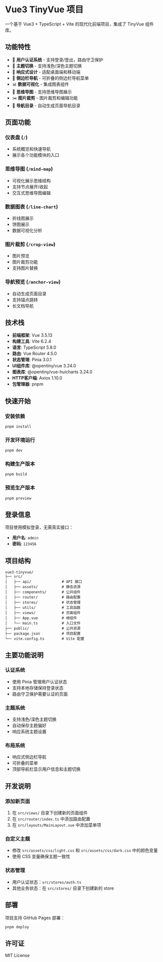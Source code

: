 # Vue3 TinyVue 项目

一个基于 Vue3 + TypeScript + Vite 的现代化前端项目，集成了 TinyVue 组件库。

## 功能特性

- 🔐 **用户认证系统** - 支持登录/登出，路由守卫保护
- 🎨 **主题切换** - 支持浅色/深色主题切换
- 📱 **响应式设计** - 适配桌面端和移动端
- 🧭 **侧边栏导航** - 可折叠的侧边栏导航菜单
- 📊 **数据可视化** - 集成图表组件
- 🧠 **思维导图** - 支持思维导图展示
- ✂️ **图片裁剪** - 图片裁剪和编辑功能
- 📖 **导航目录** - 自动生成页面导航目录

## 页面功能

### 仪表盘 (`/`)

- 系统概览和快速导航
- 展示各个功能模块的入口

### 思维导图 (`/mind-map`)

- 可视化展示思维结构
- 支持节点展开/收起
- 交互式思维导图编辑

### 数据图表 (`/line-chart`)

- 折线图展示
- 饼图展示
- 数据可视化分析

### 图片裁剪 (`/crop-view`)

- 图片预览
- 图片裁剪功能
- 支持图片替换

### 导航预览 (`/anchor-view`)

- 自动生成页面目录
- 支持锚点跳转
- 长文档导航

## 技术栈

- **前端框架**: Vue 3.5.13
- **构建工具**: Vite 6.2.4
- **语言**: TypeScript 5.8.0
- **路由**: Vue Router 4.5.0
- **状态管理**: Pinia 3.0.1
- **UI组件库**: @opentiny/vue 3.24.0
- **图表库**: @opentiny/vue-huicharts 3.24.0
- **HTTP客户端**: Axios 1.10.0
- **包管理器**: pnpm

## 快速开始

### 安装依赖

```bash
pnpm install
```

### 开发环境运行

```bash
pnpm dev
```

### 构建生产版本

```bash
pnpm build
```

### 预览生产版本

```bash
pnpm preview
```

## 登录信息

项目使用模拟登录，无需真实接口：

- **用户名**: `admin`
- **密码**: `123456`

## 项目结构

```
vue3-tinyvue/
├── src/
│   ├── api/              # API 接口
│   ├── assets/           # 静态资源
│   ├── components/       # 公共组件
│   ├── router/           # 路由配置
│   ├── stores/           # 状态管理
│   ├── utils/            # 工具函数
│   ├── views/            # 页面组件
│   ├── App.vue           # 根组件
│   └── main.ts           # 入口文件
├── public/               # 公共资源
├── package.json          # 项目配置
└── vite.config.ts        # Vite 配置
```

## 主要功能说明

### 认证系统

- 使用 Pinia 管理用户认证状态
- 支持本地存储保持登录状态
- 路由守卫保护需要认证的页面

### 主题系统

- 支持浅色/深色主题切换
- 自动保存主题偏好
- 响应系统主题设置

### 布局系统

- 响应式侧边栏导航
- 可折叠的菜单
- 顶部导航栏显示用户信息和主题切换

## 开发说明

### 添加新页面

1. 在 `src/views/` 目录下创建新的页面组件
2. 在 `src/router/index.ts` 中添加路由配置
3. 在 `src/layouts/MainLayout.vue` 中添加菜单项

### 自定义主题

- 修改 `src/assets/css/light.css` 和 `src/assets/css/dark.css` 中的颜色变量
- 使用 CSS 变量确保主题一致性

### 状态管理

- 用户认证状态：`src/stores/auth.ts`
- 其他业务状态：在 `src/stores/` 目录下创建新的 store

## 部署

项目支持 GitHub Pages 部署：

```bash
pnpm deploy
```

## 许可证

MIT License
